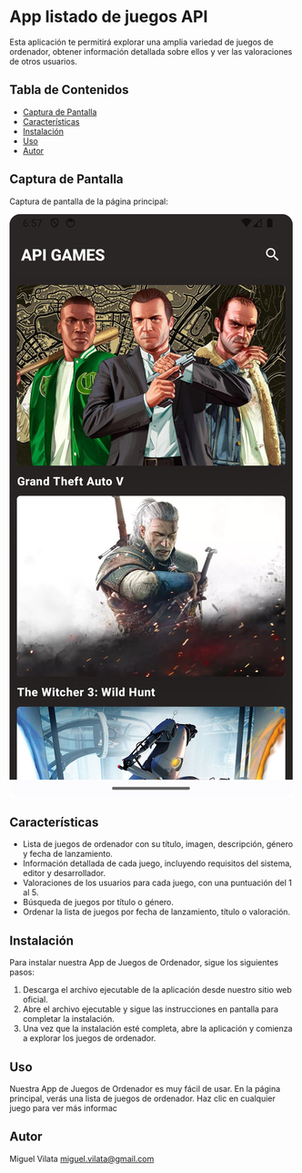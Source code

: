 # App listado de juegos API

Esta aplicación te permitirá explorar una amplia variedad de juegos de ordenador, obtener información detallada sobre ellos y ver las valoraciones de otros usuarios.

## Tabla de Contenidos

* [Captura de Pantalla](#captura-de-pantalla)
* [Características](#características)
* [Instalación](#instalación)
* [Uso](#uso)
* [Autor](#autor)

## Captura de Pantalla

Captura de pantalla de la página principal:

![app_home.png](app_home.png)

## Características

* Lista de juegos de ordenador con su título, imagen, descripción, género y fecha de lanzamiento.
* Información detallada de cada juego, incluyendo requisitos del sistema, editor y desarrollador.
* Valoraciones de los usuarios para cada juego, con una puntuación del 1 al 5.
* Búsqueda de juegos por título o género.
* Ordenar la lista de juegos por fecha de lanzamiento, título o valoración.

## Instalación

Para instalar nuestra App de Juegos de Ordenador, sigue los siguientes pasos:

1. Descarga el archivo ejecutable de la aplicación desde nuestro sitio web oficial.
2. Abre el archivo ejecutable y sigue las instrucciones en pantalla para completar la instalación.
3. Una vez que la instalación esté completa, abre la aplicación y comienza a explorar los juegos de ordenador.

## Uso

Nuestra App de Juegos de Ordenador es muy fácil de usar. En la página principal, verás una lista de juegos de ordenador. Haz clic en cualquier juego para ver más informac

## Autor

Miguel Vilata <miguel.vilata@gmail.com>
